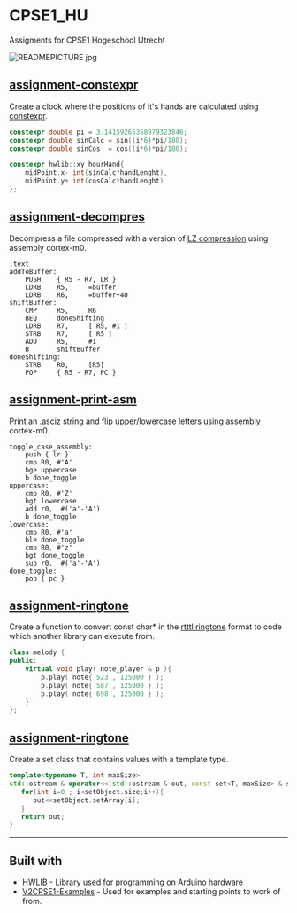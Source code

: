 
# CPSE1_HU
Assigments for CPSE1 Hogeschool Utrecht

![READMEPICTURE jpg](https://user-images.githubusercontent.com/57558724/68526776-a5bfe280-02df-11ea-8cde-0dff02076222.jpg)




## [assignment-constexpr](https://github.com/WilcoMatthijssen/CPSE1_HU/tree/master/assignment-constexpr)
Create a clock where the positions of it's hands are calculated using [constexpr](https://en.cppreference.com/w/cpp/language/constexpr).  

```c++
constexpr double pi = 3.14159265358979323846;
constexpr double sinCalc = sin((i*6)*pi/180);
constexpr double sinCos  = cos((i*6)*pi/180);

constexpr hwlib::xy hourHand{
    midPoint.x- int(sinCalc*handLenght),
    midPoint.y+ int(cosCalc*handLenght)
};
```

## [assignment-decompres](https://github.com/WilcoMatthijssen/CPSE1_HU/tree/master/assignment-decompres)
Decompress a file compressed with a version of [LZ compression](https://en.wikipedia.org/wiki/Lempel%E2%80%93Ziv%E2%80%93Welch) using assembly cortex-m0.
```ARM Assembly
.text 
addToBuffer:      
    PUSH    { R5 - R7, LR }
    LDRB    R5,     =buffer     
    LDRB    R6,     =buffer+40
shiftBuffer:
    CMP     R5,     R6      
    BEQ     doneShifting
    LDRB    R7,     [ R5, #1 ]
    STRB    R7,     [ R5 ]
    ADD     R5,     #1
    B       shiftBuffer
doneShifting:
    STRB    R0,     [R5]
    POP     { R5 - R7, PC }
```


## [assignment-print-asm](https://github.com/WilcoMatthijssen/CPSE1_HU/tree/master/assignment-print-asm)
Print an .asciz string and flip upper/lowercase letters using assembly cortex-m0.
```ARM Assembly
toggle_case_assembly:
	push { lr }
	cmp R0, #'A'		
	bge uppercase
	b done_toggle	
uppercase:
	cmp R0, #'Z'		
	bgt lowercase
	add r0,  #('a'-'A')
	b done_toggle
lowercase:
	cmp R0, #'a'		
	ble done_toggle
	cmp R0, #'z'		
	bgt done_toggle
	sub r0,  #('a'-'A')
done_toggle:
	pop { pc }
```


## [assignment-ringtone](https://github.com/WilcoMatthijssen/CPSE1_HU/tree/master/assignment-ringtone)
Create a function to convert const char* in the [rtttl ringtone](http://www.picaxe.com/RTTTL-Ringtones-for-Tune-Command/) format to code which another library can execute from.
```c++
class melody { 
public: 
    virtual void play( note_player & p ){ 
        p.play( note{ 523 , 125000 } ); 
        p.play( note{ 587 , 125000 } ); 
        p.play( note{ 698 , 125000 } ); 
    } 
}; 
```

## [assignment-ringtone](https://github.com/WilcoMatthijssen/CPSE1_HU/tree/master/assignment-templates)
Create a set class that contains values with a template type.
```c++
template<typename T, int maxSize>
std::ostream & operator<<(std::ostream & out, const set<T, maxSize> & setObject){
   for(int i=0 ; i<setObject.size;i++){
      out<<setObject.setArray[i];
   }
   return out;
}

```

___
## Built with
* [HWLIB](https://github.com/wovo/hwlib) - Library used for programming on Arduino hardware
* [V2CPSE1-Examples](https://github.com/wovo/v2cpse1-examples) - Used for examples and starting points to work of from.
